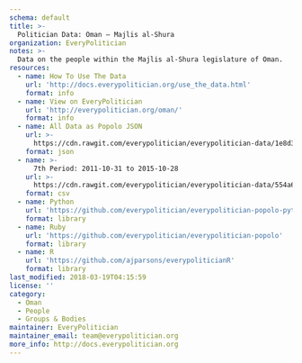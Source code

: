 ```yaml
---
schema: default
title: >-
  Politician Data: Oman — Majlis al-Shura
organization: EveryPolitician
notes: >-
  Data on the people within the Majlis al-Shura legislature of Oman.
resources:
  - name: How To Use The Data
    url: 'http://docs.everypolitician.org/use_the_data.html'
    format: info
  - name: View on EveryPolitician
    url: 'http://everypolitician.org/oman/'
    format: info
  - name: All Data as Popolo JSON
    url: >-
      https://cdn.rawgit.com/everypolitician/everypolitician-data/1e8d3aa182c1b5857f36b9524f75f04580304393/data/Oman/Majlis/ep-popolo-v1.0.json
    format: json
  - name: >-
      7th Period: 2011-10-31 to 2015-10-28
    url: >-
      https://cdn.rawgit.com/everypolitician/everypolitician-data/554a6cb306153130ac5558e4c015471d63e57cb7/data/Oman/Majlis/term-7.csv
    format: csv
  - name: Python
    url: 'https://github.com/everypolitician/everypolitician-popolo-python'
    format: library
  - name: Ruby
    url: 'https://github.com/everypolitician/everypolitician-popolo'
    format: library
  - name: R
    url: 'https://github.com/ajparsons/everypoliticianR'
    format: library
last_modified: 2018-03-19T04:15:59
license: ''
category:
  - Oman
  - People
  - Groups & Bodies
maintainer: EveryPolitician
maintainer_email: team@everypolitician.org
more_info: http://docs.everypolitician.org
---
```

